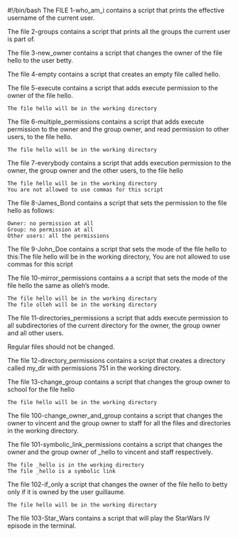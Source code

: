 #!/bin/bash
The FILE 1-who_am_i contains  a script that prints the effective username of the current user.

The file 2-groups contains a script that prints all the groups the current user is part of.

The file 3-new_owner contains a script that changes the owner of the file hello to the user betty.

The file 4-empty contains a script that creates an empty file called hello.

The file 5-execute contains a script that adds execute permission to the owner of the file hello.

    The file hello will be in the working directory

The file 6-multiple_permissions contains a script that adds execute permission to the owner and the group owner, and read permission to other users, to the file hello.

    The file hello will be in the working directory

The file 7-everybody contains a script that adds execution permission to the owner, the group owner and the other users, to the file hello

    The file hello will be in the working directory
    You are not allowed to use commas for this script

The file 8-James_Bond contains a script that sets the permission to the file hello as follows:

    Owner: no permission at all
    Group: no permission at all
    Other users: all the permissions

The file 9-John_Doe contains a script that sets the mode of the file hello to this:The file hello will be in the working directory, You are not allowed to use commas for this script

The file 10-mirror_permissions contains a a script that sets the mode of the file hello the same as olleh’s mode.

    The file hello will be in the working directory
    The file olleh will be in the working directory

The file 11-directories_permissions a script that adds execute permission to all subdirectories of the current directory for the owner, the group owner and all other users.

Regular files should not be changed.


The file 12-directory_permissions contains a script that creates a directory called my_dir with permissions 751 in the working directory.

The file 13-change_group contains  a script that changes the group owner to school for the file hello

    The file hello will be in the working directory


The file 100-change_owner_and_group contains a script that changes the owner to vincent and the group owner to staff for all the files and directories in the working directory.

The file 101-symbolic_link_permissions contains a script that changes the owner and the group owner of _hello to vincent and staff respectively.

    The file _hello is in the working directory
    The file _hello is a symbolic link


The file 102-if_only  a script that changes the owner of the file hello to betty only if it is owned by the user guillaume.

    The file hello will be in the working directory

The file 103-Star_Wars contains a script that will play the StarWars IV episode in the terminal.
